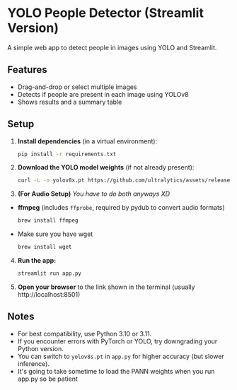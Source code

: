# YOLO People Detector (Streamlit Version)

A simple web app to detect people in images using YOLO and Streamlit.

## Features
- Drag-and-drop or select multiple images
- Detects if people are present in each image using YOLOv8
- Shows results and a summary table

## Setup

1. **Install dependencies** (in a virtual environment):
   ```bash
   pip install -r requirements.txt
   ```

2. **Download the YOLO model weights** (if not already present):
   ```bash
   curl -L -o yolov8x.pt https://github.com/ultralytics/assets/releases/download/v0.0.0/yolov8x.pt
   ```

3. **(For Audio Setup)** *You have to do both anyways XD*

- **ffmpeg** (includes `ffprobe`, required by pydub to convert audio formats)
    ```bash
    brew install ffmpeg
    ```

- Make sure you have wget
    ```bash
    brew install wget
    ```



4. **Run the app:**
   ```bash
   streamlit run app.py
   ```

4. **Open your browser** to the link shown in the terminal (usually http://localhost:8501)

## Notes
- For best compatibility, use Python 3.10 or 3.11.
- If you encounter errors with PyTorch or YOLO, try downgrading your Python version.
- You can switch to `yolov8s.pt` in `app.py` for higher accuracy (but slower inference). 
- It's going to take sometime to load the PANN weights when you run app.py so be patient
